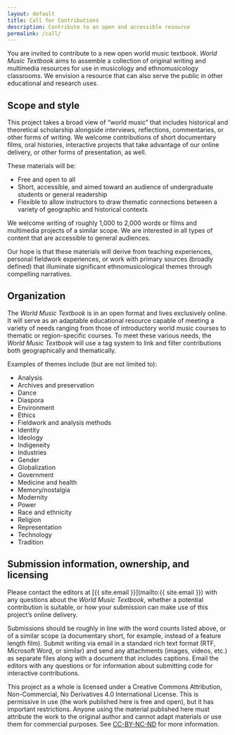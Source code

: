 ```yaml
---
layout: default
title: Call for Contributions
description: Contribute to an open and accessible resource
permalink: /call/
---
```


You are invited to contribute to a new open world music textbook. *World Music Textbook* aims to assemble a collection of original writing and multimedia resources for use in musicology and ethnomusicology classrooms. We envision a resource that can also serve the public in other educational and research uses.

## Scope and style

This project takes a broad view of “world music” that includes historical and theoretical scholarship  alongside interviews, reflections, commentaries, or other forms of writing. We welcome contributions of short documentary films, oral histories, interactive projects that take advantage of our online delivery, or other forms of presentation, as well.

These materials will be:

* Free and open to all
* Short, accessible, and aimed toward an audience of undergraduate students or general readership
* Flexible to allow instructors to draw thematic connections between a variety of geographic and historical contexts

We welcome writing of roughly 1,000 to 2,000 words or films and multimedia projects of a similar scope. We are interested in all types of content that are accessible to general audiences.

Our hope is that these materials will derive from teaching experiences, personal fieldwork experiences, or work with primary sources (broadly defined) that illuminate significant ethnomusicological themes through compelling narratives.

## Organization

The *World Music Textbook* is in an open format and lives exclusively online. It will serve as an adaptable educational resource capable of meeting a variety of needs ranging from those of introductory world music courses to thematic or region-specific courses. To meet these various needs, the *World Music Textbook* will use a tag system to link and filter contributions both geographically and thematically.

Examples of themes include (but are not limited to):

* Analysis
* Archives and preservation
* Dance
* Diaspora
* Environment
* Ethics
* Fieldwork and analysis methods
* Identity
* Ideology
* Indigeneity
* Industries
* Gender
* Globalization
* Government
* Medicine and health
* Memory/nostalgia
* Modernity
* Power
* Race and ethnicity
* Religion
* Representation
* Technology
* Tradition

## Submission information, ownership, and licensing

Please contact the editors at [{{ site.email }}](mailto:{{ site.email }}) with any questions about the *World Music Textbook*, whether a potential contribution is suitable, or how your submission can make use of this project’s online delivery.

Submissions should be roughly in line with the word counts listed above, or of a similar scope (a documentary short, for example, instead of a feature length film). Submit writing via email in a standard rich text format (RTF, Microsoft Word, or similar) and send any attachments (images, videos, etc.) as separate files along with a document that includes captions. Email the editors with any questions or for information about submitting code for interactive contributions.

This project as a whole is licensed under a Creative Commons Attribution, Non-Commercial, No Derivatives 4.0 International License. This is permissive in use (the work published here is free and open), but it has important restrictions. Anyone using the material published here must attribute the work to the original author and cannot adapt materials or use them for commercial purposes. See [CC-BY-NC-ND](http://creativecommons.org/licenses/by-nc-nd/4.0/) for more information.
